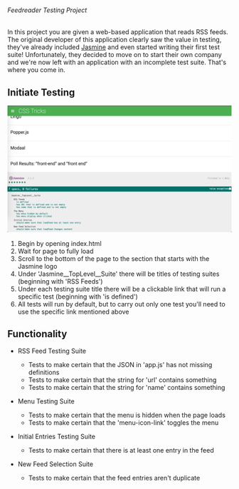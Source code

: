 ###### Feedreader Testing Project

In this project you are given a web-based application that reads RSS feeds. The original developer of this application clearly saw the value in testing, they've already included [Jasmine](http://jasmine.github.io/) and even started writing their first test suite! Unfortunately, they decided to move on to start their own company and we're now left with an application with an incomplete test suite. That's where you come in.

## Initiate Testing
![Alt Text](jasmineScreenshot.png "Jasmine Screenshot")
1. Begin by opening index.html
2. Wait for page to fully load
3. Scroll to the bottom of the page to the section that starts with the Jasmine logo
4. Under 'Jasmine__TopLevel__Suite' there will be titles of testing suites (beginning with 'RSS Feeds')
5. Under each testing suite title there will be a clickable link that will run a specific test (beginning with 'is defined')
6. All tests will run by default, but to carry out only one test you'll need to use the specific link mentioned above


## Functionality

* RSS Feed Testing Suite
	* Tests to make certain that the JSON in 'app.js' has not missing definitions
	* Tests to make certain that the string for 'url' contains something
	* Tests to make certain that the string for 'name' contains something

* Menu Testing Suite
	* Tests to make certain that the menu is hidden when the page loads
	* Tests to make certain that the 'menu-icon-link' toggles the menu

* Initial Entries Testing Suite
	* Tests to make certain that there is at least one entry in the feed

* New Feed Selection Suite
	* Tests to make certain that the feed entries aren't duplicate